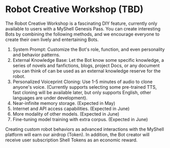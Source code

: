 # Robot Creative Workshop (TBD)

The Robot Creative Workshop is a fascinating DIY feature, currently only available to users with a MyShell Genesis Pass. You can create interesting Bots by combining the following methods, and we encourage everyone to create their own lively and entertaining Bots.

1. System Prompt: Customize the Bot's role, function, and even personality and behavior patterns.
2. External Knowledge Base: Let the Bot know some specific knowledge, a series of novels and fanfictions, blogs, project Docs, or any document you can think of can be used as an external knowledge reserve for the robot.
3. Personalized Voiceprint Cloning: Use 1-5 minutes of audio to clone anyone's voice. (Currently supports selecting some pre-trained TTS, fast cloning will be available later, but only supports English, other languages are under development).
4. Near-infinite memory storage. (Expected in May)
5. Internet and API access capabilities. (Expected in June)
6. More modality of other models. (Expected in June)
7. Fine-tuning model training with extra corpus. (Expected in June)

Creating custom robot behaviors as advanced interactions with the MyShell platform will earn our airdrop (Token). In addition, the Bot creator will receive user subscription Shell Tokens as an economic reward.